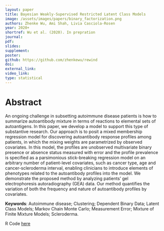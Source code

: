 ```yaml
---
layout: paper
title: Bayesian Weakly-Supervised Restricted Latent Class Models
image: /assets/images/papers/binary_factorization.png
authors: Zhenke Wu, Ami Shah, Livia Casciola-Rosen
year: 2020+
shortref: Wu et al. (2020). In prepration
journal: 
pdf: 
slides: 
supplement: 
poster: 
github: https://github.com/zhenkewu/rewind
doi: 
external_link: 
video_link: 
type: statistical
---
```


<!-- <details><summary>BIBTEX</summary>
<p>

</p>
</details>
 -->

# Abstract

An ongoing challenge in subsetting autoimmune disease patients is how to summarize autoantibody mixture in terms of reactions to elemental sets of autoantigens. In this paper, we develop a model to support this type of substantive research. Our approach is to posit a mixed membership regression model for discovering autoantibody response profiles among patients, in which the mixing weights are parametrized by observed covariates. In this model, the profiles are unobserved multivariate binary presence or absence status measured with error and the profile prevalence is specified as a parsimonious stick­-breaking regression model on an arbitrary number of patient­-level covariates, such as cancer type, age and cancer-scleroderma interval, enabling clinicians to introduce elements of phenotypes related to the autoantibody profiles into the model. We demonstrate the proposed method by analyzing patients’ gel electrophoresis autoradiography (GEA) data. Our method quantifies the variation of both the frequency and nature of autoantibody profiles by covariates.

**Keywords**: Autoimmune disease; Clustering; Dependent Binary Data; Latent Class Models; Markov Chain Monte Carlo; Measurement Error; Mixture of Finite Mixture Models; Scleroderma.

R Code [here](/assets/code/phenotyped_gels.R)
